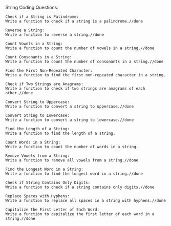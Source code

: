 String Coding Questions:

    Check if a String is Palindrome:
    Write a function to check if a string is a palindrome.//done

    Reverse a String:
    Write a function to reverse a string.//done

    Count Vowels in a String:
    Write a function to count the number of vowels in a string.//done

    Count Consonants in a String:
    Write a function to count the number of consonants in a string.//done

    Find the First Non-Repeated Character:
    Write a function to find the first non-repeated character in a string.

    Check if Two Strings are Anagrams:
    Write a function to check if two strings are anagrams of each other.//done

    Convert String to Uppercase:
    Write a function to convert a string to uppercase.//done

    Convert String to Lowercase:
    Write a function to convert a string to lowercase.//done

    Find the Length of a String:
    Write a function to find the length of a string.

    Count Words in a String:
    Write a function to count the number of words in a string.

    Remove Vowels from a String:
    Write a function to remove all vowels from a string.//done

    Find the Longest Word in a String:
    Write a function to find the longest word in a string.//done

    Check if String Contains Only Digits:
    Write a function to check if a string contains only digits.//done

    Replace Spaces with Hyphens:
    Write a function to replace all spaces in a string with hyphens.//done

    Capitalize the First Letter of Each Word:
    Write a function to capitalize the first letter of each word in a string.//done
